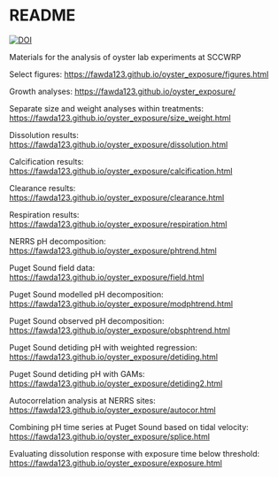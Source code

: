 # README

[![DOI](https://zenodo.org/badge/222340009.svg)](https://zenodo.org/badge/latestdoi/222340009)

Materials for the analysis of oyster lab experiments at SCCWRP

Select figures: <https://fawda123.github.io/oyster_exposure/figures.html>

Growth analyses: <https://fawda123.github.io/oyster_exposure/>

Separate size and weight analyses within treatments: <https://fawda123.github.io/oyster_exposure/size_weight.html>

Dissolution results: <https://fawda123.github.io/oyster_exposure/dissolution.html>

Calcification results: <https://fawda123.github.io/oyster_exposure/calcification.html>

Clearance results: <https://fawda123.github.io/oyster_exposure/clearance.html>

Respiration results: <https://fawda123.github.io/oyster_exposure/respiration.html>

NERRS pH decomposition: <https://fawda123.github.io/oyster_exposure/phtrend.html>

Puget Sound field data: <https://fawda123.github.io/oyster_exposure/field.html>

Puget Sound modelled pH decomposition: <https://fawda123.github.io/oyster_exposure/modphtrend.html>

Puget Sound observed pH decomposition: <https://fawda123.github.io/oyster_exposure/obsphtrend.html>

Puget Sound detiding pH with weighted regression: <https://fawda123.github.io/oyster_exposure/detiding.html>

Puget Sound detiding pH with GAMs: <https://fawda123.github.io/oyster_exposure/detiding2.html>

Autocorrelation analysis at NERRS sites: <https://fawda123.github.io/oyster_exposure/autocor.html>

Combining pH time series at Puget Sound based on tidal velocity: <https://fawda123.github.io/oyster_exposure/splice.html>

Evaluating dissolution response with exposure time below threshold: <https://fawda123.github.io/oyster_exposure/exposure.html>

